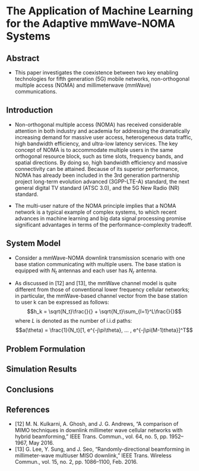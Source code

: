 # The Application of Machine Learning for the Adaptive mmWave-NOMA Systems
## Abstract
- This paper investigates the coexistence between two key enabling technologies for fifth generation (5G) mobile networks, non-orthogonal multiple access (NOMA) and millimeterwave (mmWave) communications.
## Introduction
- Non-orthogonal multiple access (NOMA) has received considerable attention in both industry and academia for addressing the dramatically increasing demand for massive user access, heterogeneous data traffic, high bandwidth efficiency, and ultra-low latency services. The key concept of NOMA is to accommodate multiple users in the same orthogonal resource block, such as time slots, frequency bands, and spatial directions. By doing so, high bandwidth efficiency and massive connectivity can be attained. Because of its superior performance, NOMA has already been included in the 3rd generation partnership project long-term evolution advanced (3GPP-LTE-A) standard, the next general digital TV standard (ATSC 3.0), and the 5G New Radio (NR) standard.

- The multi-user nature of the NOMA principle implies that a NOMA network is a typical example of complex systems, to which recent advances in machine learning and big data signal processing promise significant advantages in terms of the performance-complexity tradeoff.
## System Model
- Consider a mmWave-NOMA downlink transmission scenario with one base station communicating with multiple users. The base station is equipped with $N_t$ antennas and each user has $N_r$ antenna.

- As discussed in [12] and [13], the mmWave channel model is quite different from those of conventional lower frequency cellular networks; in particular, the mmWave-based channel vector from the base station to user k can be expressed as follows:
$$h_k = \sqrt{N_t}\frac{}{} + \sqrt{N_t}\sum_{l=1}^L\frac{}{}$$
where $L$ is denoted as the number of i.i.d paths:
$$a(\theta) = \frac{1}{N_t}[1, e^{-j\pi\theta}, ... , e^{-j\pi(M-1)theta}]^T$$

## Problem Formulation

## Simulation Results

## Conclusions

## References
- [12] M. N. Kulkarni, A. Ghosh, and J. G. Andrews, “A comparison of MIMO techniques in downlink millimeter wave cellular networks with hybrid beamforming,” IEEE Trans. Commun., vol. 64, no. 5, pp. 1952–1967, May 2016.
- [13] G. Lee, Y. Sung, and J. Seo, “Randomly-directional beamforming in millimeter-wave multiuser MISO downlink,” IEEE Trans. Wireless Commun., vol. 15, no. 2, pp. 1086–1100, Feb. 2016.